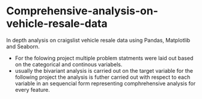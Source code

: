 # Comprehensive-analysis-on-vehicle-resale-data
In depth analysis on craigslist vehicle resale data using Pandas, Matplotlib and Seaborn.

* For the folowing project multiple problem statments were laid out based on the categorical and continous variabels.
* usually the bivariant analysis is carried out on the target variable  for the following project the analysis is futher carried out with respect to each variable in an sequencial form representing comphrehensive analysis for every feature. 
